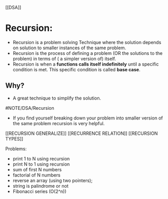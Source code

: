 [[DSA]]
# Recursion:
- Recursion is a problem solving Technique where the solution depends on solution to smaller instances of the same problem.
- Recursion is the process of defining a problem (OR the solutions to the problem) in terms of ( a simpler version of) itself.
- Recursion is when a **functions calls itself indefinitely** until a specific condition is met. This specific condition is called **base case**.

## Why? 
- A great technique to simplify the solution.

#NOTE/DSA/Recursion
- If you find yourself breaking down your problem into smaller version of the same problem recursion is very helpful.

[[RECURSION GENERALIZE]]
[[RECURRENCE RELATION]]
[[RECURSION TYPES]]


Problems:
- print 1 to N using recursion
- print N to 1 using recursion
- sum of first N numbers
- factorial of N numbers
- reverse an array (using two pointers);
- string is palindrome or not
- Fibonacci series (O(2^n)) 